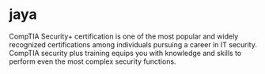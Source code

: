 # jaya
CompTIA Security+ certification is one of the most popular and widely recognized certifications among individuals pursuing a career in IT security. CompTIA security plus training equips you with knowledge and skills to perform even the most complex security functions. 
